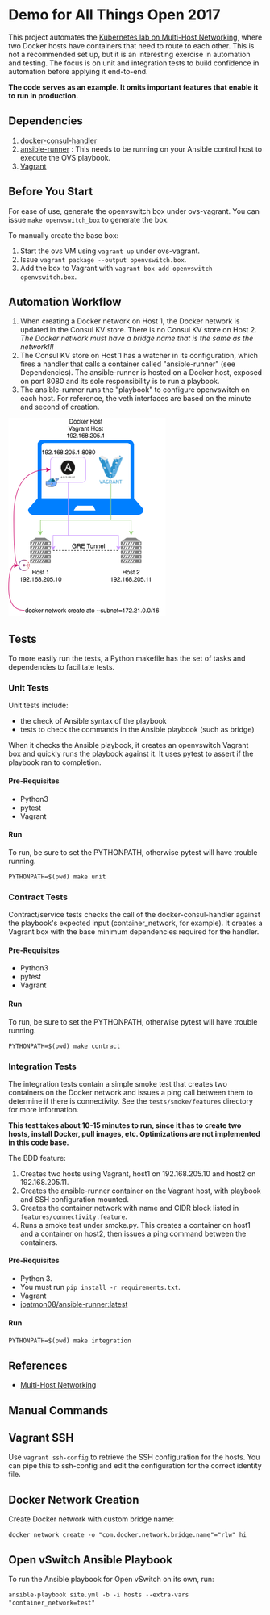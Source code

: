 # Demo for All Things Open 2017

This project automates the [Kubernetes lab on Multi-Host Networking](http://docker-k8s-lab.readthedocs.io/en/latest/docker/docker-ovs.html),
where two Docker hosts have containers that need to route to each other. This is
not a recommended set up, but it is an interesting exercise in automation and
testing. The focus is on unit and integration tests to
build confidence in automation before applying it end-to-end.

**The code serves as an example. It omits important features that enable it
to run in production.**

## Dependencies
1. [docker-consul-handler](https://github.com/joatmon08/docker-consul-handler)
1. [ansible-runner](https://github.com/joatmon08/ansible-runner) : This needs
to be running on your Ansible control host to execute the OVS playbook.
1. [Vagrant](https://www.vagrantup.com/downloads.html)

## Before You Start
For ease of use, generate the openvswitch box under ovs-vagrant.
You can issue `make openvswitch_box` to generate the box.

To manually create the base box:
1. Start the ovs VM using `vagrant up` under ovs-vagrant.
1. Issue `vagrant package --output openvswitch.box`.
1. Add the box to Vagrant with `vagrant box add openvswitch openvswitch.box`.

## Automation Workflow
1. When creating a Docker network on Host 1, the Docker network is updated
in the Consul KV store. There is no Consul KV store on Host 2. _The Docker
network must have a bridge name that is the same as the network!!!_
1. The Consul KV store on Host 1 has a watcher in its configuration, which
fires a handler that calls a container called "ansible-runner" (see Dependencies).
The ansible-runner is hosted on a Docker host, exposed on port 8080 and its
sole responsibility is to run a playbook.
1. The ansible-runner runs the "playbook" to configure openvswitch on each
host. For reference, the veth interfaces are based on the minute and second
of creation.

![Image of Open vSwitch Automation Workflow](images/2017-ato-demo-setup.png)

## Tests
To more easily run the tests, a Python makefile has the set of tasks
and dependencies to facilitate tests.

### Unit Tests
Unit tests include:
* the check of Ansible syntax of the playbook
* tests to check the commands in the Ansible playbook (such as bridge)

When it checks the Ansible playbook, it creates an openvswitch Vagrant box
and quickly runs the playbook against it. It uses pytest to assert if the
playbook ran to completion.

#### Pre-Requisites
* Python3
* pytest
* Vagrant

#### Run
To run, be sure to set the PYTHONPATH, otherwise pytest will
have trouble running.
```
PYTHONPATH=$(pwd) make unit
```

### Contract Tests
Contract/service tests checks the call of the docker-consul-handler
against the playbook's expected input (container_network, for example).
It creates a Vagrant box with the base minimum dependencies
required for the handler.

#### Pre-Requisites
* Python3
* pytest
* Vagrant

#### Run
To run, be sure to set the PYTHONPATH, otherwise pytest will
have trouble running.
```
PYTHONPATH=$(pwd) make contract
```

### Integration Tests
The integration tests contain a simple smoke test that creates two containers
on the Docker network and issues a ping call between them to determine if
there is connectivity. See the `tests/smoke/features` directory for more
information.

**This test takes about 10-15 minutes to run, since it has to create two
hosts, install Docker, pull images, etc. Optimizations are not
implemented in this code base.**

The BDD feature:
1. Creates two hosts using Vagrant, host1 on 192.168.205.10 and host2
on 192.168.205.11.
1. Creates the ansible-runner container on the Vagrant host, with playbook
and SSH configuration mounted.
1. Creates the container network with name and CIDR block listed in
`features/connectivity.feature`.
1. Runs a smoke test under smoke.py. This creates a container on host1
and a container on host2, then issues a ping command between the containers.

#### Pre-Requisites
* Python 3.
* You must run `pip install -r requirements.txt`.
* Vagrant
* [joatmon08/ansible-runner:latest](https://hub.docker.com/r/joatmon08/ansible-runner/)

#### Run
```
PYTHONPATH=$(pwd) make integration
```

## References
* [Multi-Host Networking](http://docker-k8s-lab.readthedocs.io/en/latest/docker/docker-ovs.html)

## Manual Commands
## Vagrant SSH
Use `vagrant ssh-config` to retrieve the SSH configuration for the hosts.
You can pipe this to ssh-config and edit the configuration for the correct
identity file.

## Docker Network Creation
Create Docker network with custom bridge name:
```
docker network create -o "com.docker.network.bridge.name"="rlw" hi
```

## Open vSwitch Ansible Playbook
To run the Ansible playbook for Open vSwitch on its own, run:
```
ansible-playbook site.yml -b -i hosts --extra-vars "container_network=test"
```
